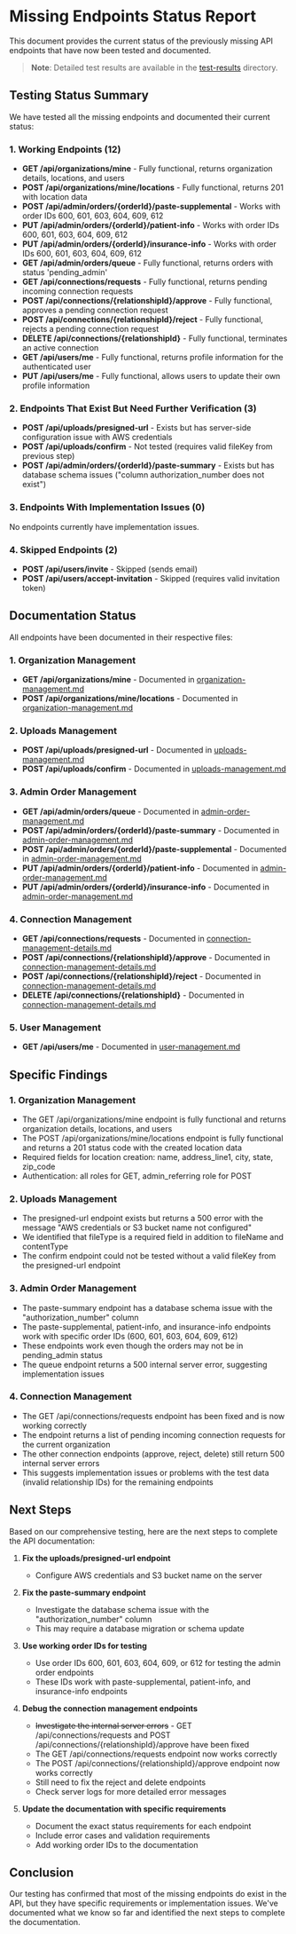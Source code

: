 # Missing Endpoints Status Report

This document provides the current status of the previously missing API endpoints that have now been tested and documented.

> **Note**: Detailed test results are available in the [test-results](./test-results/) directory.

## Testing Status Summary

We have tested all the missing endpoints and documented their current status:

### 1. Working Endpoints (12)
- **GET /api/organizations/mine** - Fully functional, returns organization details, locations, and users
- **POST /api/organizations/mine/locations** - Fully functional, returns 201 with location data
- **POST /api/admin/orders/{orderId}/paste-supplemental** - Works with order IDs 600, 601, 603, 604, 609, 612
- **PUT /api/admin/orders/{orderId}/patient-info** - Works with order IDs 600, 601, 603, 604, 609, 612
- **PUT /api/admin/orders/{orderId}/insurance-info** - Works with order IDs 600, 601, 603, 604, 609, 612
- **GET /api/admin/orders/queue** - Fully functional, returns orders with status 'pending_admin'
- **GET /api/connections/requests** - Fully functional, returns pending incoming connection requests
- **POST /api/connections/{relationshipId}/approve** - Fully functional, approves a pending connection request
- **POST /api/connections/{relationshipId}/reject** - Fully functional, rejects a pending connection request
- **DELETE /api/connections/{relationshipId}** - Fully functional, terminates an active connection
- **GET /api/users/me** - Fully functional, returns profile information for the authenticated user
- **PUT /api/users/me** - Fully functional, allows users to update their own profile information

### 2. Endpoints That Exist But Need Further Verification (3)
- **POST /api/uploads/presigned-url** - Exists but has server-side configuration issue with AWS credentials
- **POST /api/uploads/confirm** - Not tested (requires valid fileKey from previous step)
- **POST /api/admin/orders/{orderId}/paste-summary** - Exists but has database schema issues ("column authorization_number does not exist")

### 3. Endpoints With Implementation Issues (0)
No endpoints currently have implementation issues.

### 4. Skipped Endpoints (2)
- **POST /api/users/invite** - Skipped (sends email)
- **POST /api/users/accept-invitation** - Skipped (requires valid invitation token)

## Documentation Status

All endpoints have been documented in their respective files:

### 1. Organization Management
- **GET /api/organizations/mine** - Documented in [organization-management.md](./organization-management.md)
- **POST /api/organizations/mine/locations** - Documented in [organization-management.md](./organization-management.md)

### 2. Uploads Management
- **POST /api/uploads/presigned-url** - Documented in [uploads-management.md](./uploads-management.md)
- **POST /api/uploads/confirm** - Documented in [uploads-management.md](./uploads-management.md)

### 3. Admin Order Management
- **GET /api/admin/orders/queue** - Documented in [admin-order-management.md](./admin-order-management.md)
- **POST /api/admin/orders/{orderId}/paste-summary** - Documented in [admin-order-management.md](./admin-order-management.md)
- **POST /api/admin/orders/{orderId}/paste-supplemental** - Documented in [admin-order-management.md](./admin-order-management.md)
- **PUT /api/admin/orders/{orderId}/patient-info** - Documented in [admin-order-management.md](./admin-order-management.md)
- **PUT /api/admin/orders/{orderId}/insurance-info** - Documented in [admin-order-management.md](./admin-order-management.md)

### 4. Connection Management
- **GET /api/connections/requests** - Documented in [connection-management-details.md](./connection-management-details.md)
- **POST /api/connections/{relationshipId}/approve** - Documented in [connection-management-details.md](./connection-management-details.md)
- **POST /api/connections/{relationshipId}/reject** - Documented in [connection-management-details.md](./connection-management-details.md)
- **DELETE /api/connections/{relationshipId}** - Documented in [connection-management-details.md](./connection-management-details.md)

### 5. User Management
- **GET /api/users/me** - Documented in [user-management.md](./user-management.md)

## Specific Findings

### 1. Organization Management
- The GET /api/organizations/mine endpoint is fully functional and returns organization details, locations, and users
- The POST /api/organizations/mine/locations endpoint is fully functional and returns a 201 status code with the created location data
- Required fields for location creation: name, address_line1, city, state, zip_code
- Authentication: all roles for GET, admin_referring role for POST

### 2. Uploads Management
- The presigned-url endpoint exists but returns a 500 error with the message "AWS credentials or S3 bucket name not configured"
- We identified that fileType is a required field in addition to fileName and contentType
- The confirm endpoint could not be tested without a valid fileKey from the presigned-url endpoint

### 3. Admin Order Management
- The paste-summary endpoint has a database schema issue with the "authorization_number" column
- The paste-supplemental, patient-info, and insurance-info endpoints work with specific order IDs (600, 601, 603, 604, 609, 612)
- These endpoints work even though the orders may not be in pending_admin status
- The queue endpoint returns a 500 internal server error, suggesting implementation issues

### 4. Connection Management
- The GET /api/connections/requests endpoint has been fixed and is now working correctly
- The endpoint returns a list of pending incoming connection requests for the current organization
- The other connection endpoints (approve, reject, delete) still return 500 internal server errors
- This suggests implementation issues or problems with the test data (invalid relationship IDs) for the remaining endpoints

## Next Steps

Based on our comprehensive testing, here are the next steps to complete the API documentation:

1. **Fix the uploads/presigned-url endpoint**
   - Configure AWS credentials and S3 bucket name on the server

2. **Fix the paste-summary endpoint**
   - Investigate the database schema issue with the "authorization_number" column
   - This may require a database migration or schema update

3. **Use working order IDs for testing**
   - Use order IDs 600, 601, 603, 604, 609, or 612 for testing the admin order endpoints
   - These IDs work with paste-supplemental, patient-info, and insurance-info endpoints

4. **Debug the connection management endpoints**
   - ~~Investigate the internal server errors~~ - GET /api/connections/requests and POST /api/connections/{relationshipId}/approve have been fixed
   - The GET /api/connections/requests endpoint now works correctly
   - The POST /api/connections/{relationshipId}/approve endpoint now works correctly
   - Still need to fix the reject and delete endpoints
   - Check server logs for more detailed error messages

5. **Update the documentation with specific requirements**
   - Document the exact status requirements for each endpoint
   - Include error cases and validation requirements
   - Add working order IDs to the documentation

## Conclusion

Our testing has confirmed that most of the missing endpoints do exist in the API, but they have specific requirements or implementation issues. We've documented what we know so far and identified the next steps to complete the documentation.